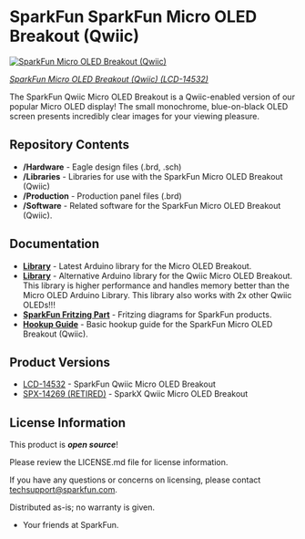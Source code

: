 SparkFun SparkFun Micro OLED Breakout (Qwiic)
========================================

[![SparkFun Micro OLED Breakout (Qwiic)](https://cdn.sparkfun.com/assets/parts/1/2/6/2/1/14532-SparkFun_Micro_OLED_Breakout__Qwiic_-01.jpg)](https://www.sparkfun.com/products/14532)

[*SparkFun Micro OLED Breakout (Qwiic) (LCD-14532)*](https://www.sparkfun.com/products/14532)

The SparkFun Qwiic Micro OLED Breakout is a Qwiic-enabled version of our popular Micro OLED display! The small monochrome, blue-on-black OLED screen presents incredibly clear images for your viewing pleasure. 

Repository Contents
-------------------

* **/Hardware** - Eagle design files (.brd, .sch)
* **/Libraries** - Libraries for use with the SparkFun Micro OLED Breakout (Qwiic)
* **/Production** - Production panel files (.brd)
* **/Software** - Related software for the SparkFun Micro OLED Breakout (Qwiic).

Documentation
--------------
* **[Library](https://github.com/sparkfun/SparkFun_Micro_OLED_Arduino_Library)** - Latest Arduino library for the Micro OLED Breakout.
* **[Library](https://github.com/sparkfun/SparkFun_Qwiic_OLED_Arduino_Library)** - Alternative Arduino library for the Qwiic Micro OLED Breakout. This library is higher performance and handles memory better than the Micro OLED Arduino Library. This library also works with 2x other Qwiic OLEDs!!!
* **[SparkFun Fritzing Part](https://github.com/sparkfun/Fritzing_Parts/blob/main/products/14532_sfe_Qwiic_OLED_Breakout.fzpz)** - Fritzing diagrams for SparkFun products.
* **[Hookup Guide](https://learn.sparkfun.com/tutorials/qwiic-micro-oled-hookup-guide)** - Basic hookup guide for the SparkFun Micro OLED Breakout (Qwiic).

Product Versions
----------------
* [LCD-14532](https://www.sparkfun.com/products/14532) - SparkFun Qwiic Micro OLED Breakout
* [SPX-14269 (RETIRED)](https://www.sparkfun.com/products/14269) - SparkX Qwiic Micro OLED Breakout

License Information
-------------------

This product is _**open source**_! 

Please review the LICENSE.md file for license information. 

If you have any questions or concerns on licensing, please contact techsupport@sparkfun.com.

Distributed as-is; no warranty is given.

- Your friends at SparkFun.

_<COLLABORATION CREDIT>_
